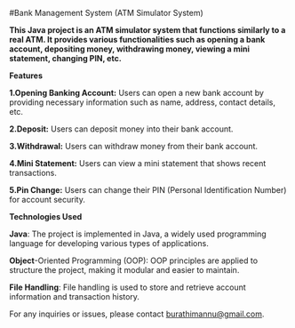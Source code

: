 #Bank Management System (ATM Simulator System)

**This Java project is an ATM simulator system that functions similarly to a real ATM. It provides various functionalities such as opening a bank account, depositing money, withdrawing money, viewing a mini statement, changing PIN, etc.**

**Features**

**1.Opening Banking Account:** Users can open a new bank account by providing necessary information such as name, address, contact details, etc.

**2.Deposit:** Users can deposit money into their bank account.

**3.Withdrawal:** Users can withdraw money from their bank account.

**4.Mini Statement:** Users can view a mini statement that shows recent transactions.

**5.Pin Change:** Users can change their PIN (Personal Identification Number) for account security.

**Technologies Used**

**Java**: The project is implemented in Java, a widely used programming language for developing various types of applications.

**Object**-Oriented Programming (OOP): OOP principles are applied to structure the project, making it modular and easier to maintain.

**File Handling**: File handling is used to store and retrieve account information and transaction history.

For any inquiries or issues, please contact burathimannu@gmail.com.
